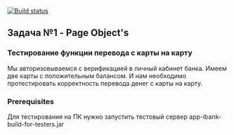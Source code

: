 [![Build status](https://ci.appveyor.com/api/projects/status/ufdied4yjl004g16?svg=true)](https://ci.appveyor.com/project/Maik808/2-4-page-object)


## Задача №1 - Page Object's
### Тестирование функции перевода с карты на карту
Мы авторизовываемся с верификацией в личный кабинет банка. Имеем две карты с положительным балансом. И нам необходимо
протестировать корректность перевода денег с карты на карту.

### Prerequisites
Для тестирования на ПК нужно запустить тестовый сервер app-ibank-build-for-testers.jar
